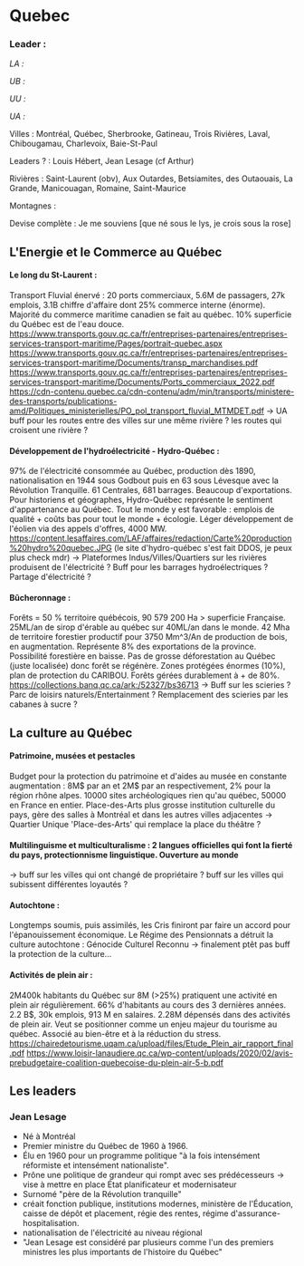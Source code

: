 # Quebec

### Leader : 

_LA :_

_UB :_

_UU :_

_UA :_

Villes : Montréal, Québec, Sherbrooke, Gatineau, Trois Rivières, Laval, Chibougamau, Charlevoix, Baie-St-Paul

Leaders ? : Louis Hébert, Jean Lesage (cf Arthur)

Rivières : Saint-Laurent (obv), Aux Outardes, Betsiamites, des Outaouais, La Grande, Manicouagan, Romaine, Saint-Maurice

Montagnes :



Devise complète : Je me souviens [que né sous le lys, je crois sous la rose]

## L'Energie et le Commerce au Québec

#### Le long du St-Laurent :
Transport Fluvial énervé : 20 ports commerciaux, 5.6M de passagers, 27k emplois, 3.1B chiffre d'affaire dont 25% commerce interne (énorme). Majorité du commerce maritime canadien se fait au québec. 10% superficie du Québec est de l'eau douce. 
https://www.transports.gouv.qc.ca/fr/entreprises-partenaires/entreprises-services-transport-maritime/Pages/portrait-quebec.aspx
https://www.transports.gouv.qc.ca/fr/entreprises-partenaires/entreprises-services-transport-maritime/Documents/transp_marchandises.pdf
https://www.transports.gouv.qc.ca/fr/entreprises-partenaires/entreprises-services-transport-maritime/Documents/Ports_commerciaux_2022.pdf
https://cdn-contenu.quebec.ca/cdn-contenu/adm/min/transports/ministere-des-transports/publications-amd/Politiques_ministerielles/PO_pol_transport_fluvial_MTMDET.pdf 
-> UA buff pour les routes entre des villes sur une même rivière ? les routes qui croisent une rivière ? 


#### Développement de l'hydroélectricité - Hydro-Québec : 
97% de l'électricité consommée au Québec, production dès 1890, nationalisation en 1944 sous Godbout puis en 63 sous Lévesque avec la Révolution Tranquille. 61 Centrales, 681 barrages. 
Beaucoup d'exportations. 
Pour historiens et géographes, Hydro-Québec représente le sentiment d'appartenance au Québec. Tout le monde y est favorable : emplois de qualité + coûts bas pour tout le monde + écologie. 
Léger développement de l'éolien via des appels d'offres, 4000 MW.
https://content.lesaffaires.com/LAF/affaires/redaction/Carte%20production%20hydro%20quebec.JPG (le site d'hydro-québec s'est fait DDOS, je peux plus check mdr)
-> Plateformes Indus/Villes/Quartiers sur les rivières produisent de l'électricité ? Buff pour les barrages hydroélectriques ? Partage d'électricité ? 


#### Bûcheronnage : 
Forêts = 50 % territoire québécois, 90 579 200 Ha > superficie Française. 
25ML/an de sirop d'érable au québec sur 40ML/an dans le monde. 42 Mha de territoire forestier productif pour 3750 Mm^3/An de production de bois, en augmentation. Représente 8% des exportations de la province. Possibilité forestière en baisse. 
Pas de grosse déforestation au Québec (juste localisée) donc forêt se régénère. Zones protégées énormes (10%), plan de protection du CARIBOU. Forêts gérées durablement à + de 80%.
https://collections.banq.qc.ca/ark:/52327/bs36713
-> Buff sur les scieries ? Parc de loisirs naturels/Entertainment ? Remplacement des scieries par les cabanes à sucre ?  



## La culture au Québec
#### Patrimoine, musées et pestacles
Budget pour la protection du patrimoine et d'aides au musée en constante augmentation : 8M$ par an et 2M$ par an respectivement, 2% pour la région rhône alpes. 10000 sites archéologiques rien qu'au québec, 50000 en France en entier. Place-des-Arts plus grosse institution culturelle du pays, gère des salles à Montréal et dans les autres villes adjacentes 
-> Quartier Unique 'Place-des-Arts' qui remplace la place du théâtre ? 


#### Multilinguisme et multiculturalisme : 2 langues officielles qui font la fierté du pays, protectionnisme linguistique. Ouverture au monde 
-> buff sur les villes qui ont changé de propriétaire ? buff sur les villes qui subissent différentes loyautés ? 


#### Autochtone : 
Longtemps soumis, puis assimilés, les Cris finiront par faire un accord pour l'épanouissement économique. Le Régime des Pensionnats a détruit la culture autochtone : Génocide Culturel Reconnu 
-> finalement ptêt pas buff la protection de la culture...

#### Activités de plein air : 
2M400k habitants du Québec sur 8M (>25%) pratiquent une activité en plein air régulièrement. 66% d'habitants au cours des 3 dernières années.
2.2 B$, 30k emplois, 913 M en salaires. 2.28M dépensés dans des activités de plein air.
Veut se positionner comme un enjeu majeur du tourisme au québec. 
Associé au bien-être et à la réduction du stress. 
https://chairedetourisme.uqam.ca/upload/files/Etude_Plein_air_rapport_final.pdf
https://www.loisir-lanaudiere.qc.ca/wp-content/uploads/2020/02/avis-prebudgetaire-coalition-quebecoise-du-plein-air-5-b.pdf

## Les leaders
### Jean Lesage
- Né à Montréal
- Premier ministre du Québec de 1960 à 1966.
- Élu en 1960 pour un programme politique "à la fois intensément réformiste et intensément nationaliste".
- Prône une politique de grandeur qui rompt avec ses prédécesseurs -> vise à mettre en place État planificateur et modernisateur
- Surnomé "père de la Révolution tranquille"
- créait fonction publique, institutions modernes, ministère de l'Éducation, caisse de dépôt et placement, régie des rentes, régime d'assurance-hospitalisation.
- nationalisation de l'électricité au niveau régional
- "Jean Lesage est considéré par plusieurs comme l'un des premiers ministres les plus importants de l'histoire du Québec"
